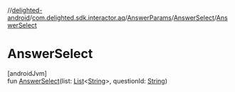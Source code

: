 //[delighted-android](../../../../index.md)/[com.delighted.sdk.interactor.aq](../../index.md)/[AnswerParams](../index.md)/[AnswerSelect](index.md)/[AnswerSelect](-answer-select.md)

# AnswerSelect

[androidJvm]\
fun [AnswerSelect](-answer-select.md)(list: [List](https://kotlinlang.org/api/latest/jvm/stdlib/kotlin.collections/-list/index.html)&lt;[String](https://kotlinlang.org/api/latest/jvm/stdlib/kotlin/-string/index.html)&gt;, questionId: [String](https://kotlinlang.org/api/latest/jvm/stdlib/kotlin/-string/index.html))
